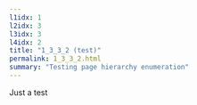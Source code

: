 ```yaml
---
l1idx: 1
l2idx: 3
l3idx: 3
l4idx: 2
title: "1_3_3_2 (test)"
permalink: 1_3_3_2.html
summary: "Testing page hierarchy enumeration"
---
```

Just a test